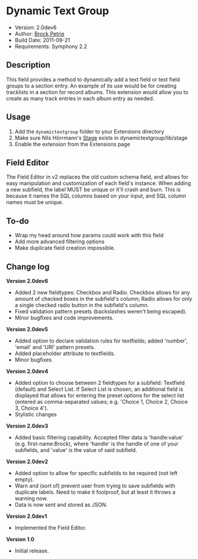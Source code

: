 # Dynamic Text Group

-  Version: 2.0dev6
-  Author: [Brock Petrie](http://www.brockpetrie.com)
-  Build Date: 2011-09-21
-  Requirements: Symphony 2.2

## Description

This field provides a method to dynamically add a text field or text field groups to a section entry. An example of its use would be for creating tracklists in a section for record albums. This extension would allow you to create as many track entries in each album entry as needed.

## Usage

1.  Add the `dynamictextgroup` folder to your Extensions directory
2.  Make sure Nils Hörrmann's [Stage](https://github.com/nilshoerrmann/stage) exists in dynamictextgroup/lib/stage
2.  Enable the extension from the Extensions page

## Field Editor

The Field Editor in v2 replaces the old custom schema field, and allows for easy manipulation and customization of each field's instance. When adding a new subfield, the label MUST be unique or it'll crash and burn. This is because it names the SQL columns based on your input, and SQL column names must be unique.

## To-do

-  Wrap my head around how params could work with this field
-  Add more advanced filtering options
-  Make duplicate field creation impossible.

## Change log

**Version 2.0dev6**

- Added 2 new fieldtypes: Checkbox and Radio. Checkbox allows for any amount of checked boxes in the subfield's column; Radio allows for only a single checked radio button in the subfield's column.
- Fixed validation pattern presets (backslashes weren't being escaped).
- Minor bugfixes and code improvements.

**Version 2.0dev5**

- Added option to declare validation rules for textfields; added 'number', 'email' and 'URI' pattern presets.
- Added placeholder attribute to textfields.
- Minor bugfixes

**Version 2.0dev4**

- Added option to choose between 2 fieldtypes for a subfield: Textfield (default) and Select List. If Select List is chosen, an additional field is displayed that allows for entering the preset options for the select list (entered as comma-separated values; e.g. 'Choice 1, Choice 2, Choice 3, Choice 4').
- Stylistic changes

**Version 2.0dev3**

-  Added basic filtering capability. Accepted filter data is 'handle:value' (e.g. first-name:Brock), where 'handle' is the handle of one of your subfields, and 'value' is the value of said subfield.

**Version 2.0dev2** 

-  Added option to allow for specific subfields to be required (not left empty).
-  Warn and (sort of) prevent user from trying to save subfields with duplicate labels. Need to make it foolproof, but at least it throws a warning now.
-  Data is now sent and stored as JSON.

**Version 2.0dev1** 

-  Implemented the Field Editor.

**Version 1.0** 

-  Initial release.
